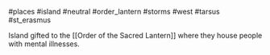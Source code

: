 #places #island #neutral #order_lantern #storms #west #tarsus #st_erasmus

Island gifted to the [[Order of the Sacred Lantern]] where they house people with mental illnesses.
